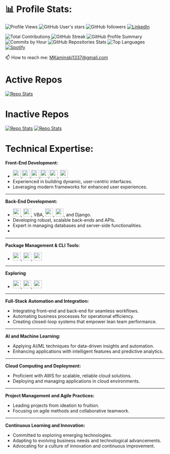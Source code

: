 # 📊 Profile Stats:
![Profile Views](https://komarev.com/ghpvc/?username=MAKaminski&color=blueviolet)
![GitHub User's stars](https://img.shields.io/github/stars/MAKaminski?affiliations=OWNER%2CCOLLABORATOR&style=social)
![GitHub followers](https://img.shields.io/github/followers/MAKaminski?label=Follow&style=social)
[![LinkedIn](https://img.shields.io/badge/-LinkedIn-blue?style=flat&logo=Linkedin&logoColor=white)](https://www.linkedin.com/in/yourlinkedin)

![Total Contributions](https://github-readme-stats.vercel.app/api?username=MAKaminski&show_icons=true&theme=dark&count_private=true&include_all_commits=true)
![GitHub Streak](https://github-readme-streak-stats.herokuapp.com/?user=MAKaminski&theme=white)
![GitHub Profile Summary](http://github-profile-summary-cards.vercel.app/api/cards/profile-details?username=MAKaminski&theme=github)
![Commits by Hour](http://github-profile-summary-cards.vercel.app/api/cards/productive-time?username=MAKaminski&theme=github_dark&utcOffset=-5)
![GitHub Repositories Stats](http://github-profile-summary-cards.vercel.app/api/cards/repos-per-language?username=MAKaminski&theme=github_dark)
![Top Languages](https://github-readme-stats.vercel.app/api/top-langs/?username=MAKaminski&layout=compact&theme=white)
[![Spotify](https://githubspotifywidget-bbd3xlniy-makaminski1337.vercel.app/api/spotify)](https://open.spotify.com/user/makaminski1)

📫 How to reach me: [MKaminski1337@gmail.com](mailto:MKaminski1337@gmail.com)

# Active Repos
[![Repo Stats](https://github-readme-stats.vercel.app/api/pin/?username=MAKaminski&repo=SysMemory&theme=light)](https://github.com/MAKaminski/SysMemory)

# Inactive Repos
[![Repo Stats](https://github-readme-stats.vercel.app/api/pin/?username=MAKaminski&repo=data_analysis&theme=dark)](https://github.com/MAKaminski/data_analysis)
[![Repo Stats](https://github-readme-stats.vercel.app/api/pin/?username=MAKaminski&repo=IconGenerator&theme=dark)](https://github.com/MAKaminski/IconGenerator)

# **Technical Expertise:**

**Front-End Development:**
- <img src="https://github.com/MAKaminski/MAKaminski/assets/19610881/f8de5306-f301-46e6-87b2-f33e87f78760" width="25" height="25">,<img src="https://github.com/MAKaminski/MAKaminski/assets/19610881/bc9ff81c-f5a0-475b-ad2d-6bafe35109f8" width="25" height="25">,<img src="https://github.com/MAKaminski/MAKaminski/assets/19610881/7a0611fe-b829-4b08-bae9-f8f17f2bda58" width="25" height="25">,<img src="https://github.com/MAKaminski/MAKaminski/assets/19610881/d5969be1-856a-4984-b73a-72bc9aa977a5" width="25" height="25">,<img src="https://github.com/MAKaminski/MAKaminski/assets/19610881/3c2ab4f7-7bdd-44ff-a7f6-c21770f8b2ed" width="25" height="25">, <img src="https://github.com/MAKaminski/MAKaminski/assets/19610881/bd7e2f0e-04c7-4419-95ed-d94e054deffc" width="25" height="25">
- Experienced in building dynamic, user-centric interfaces.
- Leveraging modern frameworks for enhanced user experiences.

---
**Back-End Development:**
- <img src="https://github.com/MAKaminski/MAKaminski/assets/19610881/7af03a7d-d934-426e-994a-025ab404ba0a" width="25" height="25">, <img src="https://github.com/MAKaminski/MAKaminski/assets/19610881/3b13c343-9044-4569-adc8-5401d6ca80f5" width="25" height="25">, VBA, <img src="https://github.com/MAKaminski/MAKaminski/assets/19610881/69683e7e-8410-47a2-a400-e88ccf83cd72" width="25" height="25">, <img src="https://github.com/MAKaminski/MAKaminski/assets/19610881/26486295-75a9-42f6-9c96-2c62f74dc341" width="25" height="25">, and Django.
- Developing robust, scalable back-ends and APIs.
- Expert in managing databases and server-side functionalities.
- 
---
**Package Management & CLI Tools:**
- <img src="https://github.com/MAKaminski/MAKaminski/assets/19610881/fdc95f14-78fe-493f-9885-9ac6dcaf97b4" width="25" height="25">, <img src="https://github.com/MAKaminski/MAKaminski/assets/19610881/b7493c2f-e7b3-408e-991f-60e3136a9cbf" width="25" height="25">, <img src="https://github.com/MAKaminski/MAKaminski/assets/19610881/815340c1-078b-440e-977a-9eb2cccd2233" width="25" height="25">

---

**Exploring**
- <img src="https://github.com/MAKaminski/MAKaminski/assets/19610881/25ec2f80-b11c-4bbc-9c56-465e56c0b6f5" width="25" height="25">, <img src="https://github.com/MAKaminski/MAKaminski/assets/19610881/bc60347e-8190-4595-9d49-40d7ea910107" width="25" height="25">, <img src="https://github.com/MAKaminski/MAKaminski/assets/19610881/db4710a7-3b71-4403-80cc-fc6a31c929e9" width="25" height="25">

---

**Full-Stack Automation and Integration:**
- Integrating front-end and back-end for seamless workflows.
- Automating business processes for operational efficiency.
- Creating closed-loop systems that empower lean team performance.

---

**AI and Machine Learning:**
- Applying AI/ML techniques for data-driven insights and automation.
- Enhancing applications with intelligent features and predictive analytics.

---

**Cloud Computing and Deployment:**
- Proficient with AWS for scalable, reliable cloud solutions.
- Deploying and managing applications in cloud environments.

---

**Project Management and Agile Practices:**
- Leading projects from ideation to fruition.
- Focusing on agile methods and collaborative teamwork.

---

**Continuous Learning and Innovation:**
- Committed to exploring emerging technologies.
- Adapting to evolving business needs and technological advancements.
- Advocating for a culture of innovation and continuous improvement.

